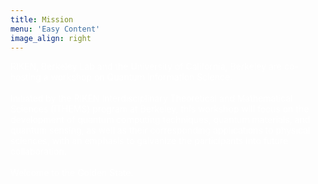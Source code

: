 ```yaml
---
title: Mission
menu: 'Easy Content'
image_align: right
---
```


<font color=#FFFFFF>
    RIKEN, Berkeley Lab and the University of California, Berkeley are co-hosting a workshop on Quantum Information Science.<br><br>
    Initiated by the RIKEN Interdisciplinary Theoretical and Mathematical Sciences (iTHEMS) program at Berkeley, this workshop will focus on the development of quantum computing techniques, quantum materials, and quantum sensing, as well as their corresponding applications to physical sciences, with an emphasis to galvanize the participants into future collaboration.<br><br>
    Welcome to the Golden State.
</font>
